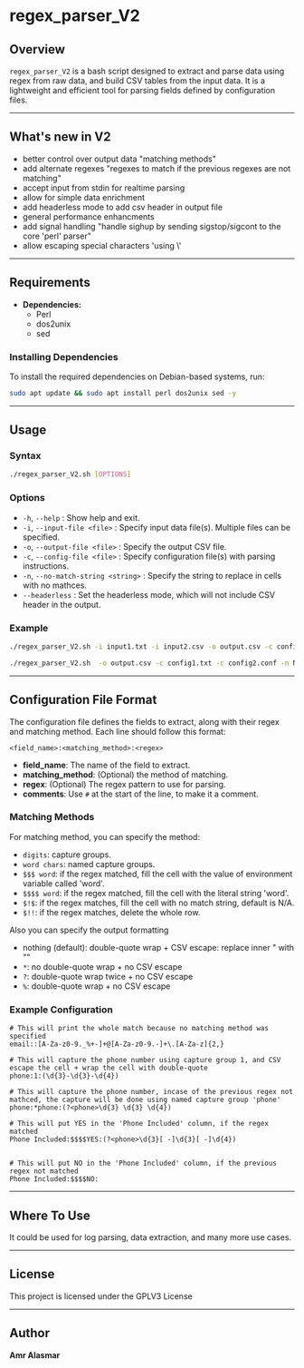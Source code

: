 # regex_parser_V2

## Overview
`regex_parser_V2` is a bash script designed to extract and parse data using regex from raw data, and build CSV tables from the input data. It is a lightweight and efficient tool for parsing fields defined by configuration files.

---

## What's new in V2
  - better control over output data "matching methods"
  - add alternate regexes "regexes to match if the previous regexes are not matching"
  - accept input from stdin for realtime parsing
  - allow for simple data enrichment
  - add headerless mode to add csv header in output file
  - general performance enhancments
  - add signal handling "handle sighup by sending sigstop/sigcont to the core 'perl' parser"
  - allow escaping special characters 'using \\'
---


## Requirements
- **Dependencies:**
  - Perl
  - dos2unix
  - sed
### Installing Dependencies
To install the required dependencies on Debian-based systems, run:
```bash
sudo apt update && sudo apt install perl dos2unix sed -y
```

---

## Usage

### Syntax
```bash
./regex_parser_V2.sh [OPTIONS]
```

### Options
- `-h`, `--help` : Show help and exit.
- `-i`, `--input-file <file>` : Specify input data file(s). Multiple files can be specified.
- `-o`, `--output-file <file>` : Specify the output CSV file.
- `-c`, `--config-file <file>` : Specify configuration file(s) with parsing instructions.
- `-n`, `--no-match-string <string>` : Specify the string to replace in cells with no mathces. 
- `--headerless` : Set the headerless mode, which will not include CSV header in the output.


### Example
```bash
./regex_parser_V2.sh -i input1.txt -i input2.csv -o output.csv -c config1.txt -c config2.conf
```
```bash
./regex_parser_V2.sh  -o output.csv -c config1.txt -c config2.conf -n N/A --headerless < input.csv
```

---




## Configuration File Format

The configuration file defines the fields to extract, along with their regex and matching method. Each line should follow this format:

```plaintext
<field_name>:<matching_method>:<regex>
```
- **field_name**: The name of the field to extract.
- **matching_method**: (Optional) the method of matching.
- **regex**: (Optional) The regex pattern to use for parsing.
- **comments**: Use `#` at the start of the line, to make it a comment.

### Matching Methods


For matching method, you can specify the method:

* `digits`: capture groups.
* `word chars`: named capture groups.
* `$$$ word`: if the regex matched, fill the cell with the value of environment variable called 'word'.  
* `$$$$ word`: if the regex matched, fill the cell with the literal string 'word'.      
* `$!$`: if the regex matches, fill the cell with no match string, default is N/A.
* `$!!`: if the regex matches, delete the whole row.

Also you can specify the output formatting

* nothing (default): double-quote wrap + CSV escape: replace inner " with ""
* `*`: no double-quote wrap + no CSV escape
* `?`: double-quote wrap twice + no CSV escape
* `%`: double-quote wrap + no CSV escape



### Example Configuration

```plaintext
# This will print the whole match because no matching method was specified
email::[A-Za-z0-9._%+-]+@[A-Za-z0-9.-]+\.[A-Za-z]{2,}

# This will capture the phone number using capture group 1, and CSV escape the cell + wrap the cell with double-quote
phone:1:(\d{3}-\d{3}-\d{4})

# This will capture the phone number, incase of the previous regex not mathced, the capture will be done using named capture group 'phone'
phone:*phone:(?<phone>\d{3} \d{3} \d{4})

# This will put YES in the 'Phone Included' column, if the regex matched
Phone Included:$$$$YES:(?<phone>\d{3}[ -]\d{3}[ -]\d{4})


# This will put NO in the 'Phone Included' column, if the previous regex not matched
Phone Included:$$$$NO:

```

---


## Where To Use
It could be used for log parsing, data extraction, and many more use cases.

---



## License
This project is licensed under the GPLV3 License

---

## Author
**Amr Alasmar**
